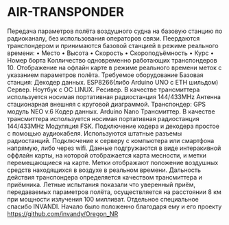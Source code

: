 # AIR-TRANSPONDER
Передача параметров полёта воздушного судна на базовую станцию по радиоканалу, без использования операторов связи. 
Пеердаются транспондером и принимаются базовой станцией в режиме реального времени: 
  •	Место
  •	Высота
  •	Скорость
  •	Скороподъёмность
  •	Курс
  •	Номер борта
Колличество одновременно работающих транспондеров 10.
Отображение на офлайн карте в режиме реального времени меток с указанием параметров полёта.
Требуемое оборудование
  Базовая станция:
    Декодер данных. ESP8266(либо Arduino UNO с ETH шильдом)
    Сервер. Ноутбук с ОС LINUX.
    Ресивер. В качестве трансмиттера используется носимая портативная радиостанция 144/433MHz
    Антенна стационарная внешняя с круговой диаграммой. 
  Транспондер:
    GPS модуль NEO v.6
    Кодер данных. Arduino Nano
    Трансмиттер. В качестве трансмиттера используется носимая портативная радиостанция 144/433MHz
Модуляция FSK.
Подключение кодера и декодера простое с помощью аудиокабеля. Используются штатные разъемы радиостанций.
Подключение к серверу с компьютера или смартфона напрямую, либо через wifi. Данные подгружаются в виде интеракивной оффлайн карты, на которой отображается карта месности, и метки перемещающиеся на карте. Метки отображают положение воздушных средств находящихся в воздухе в реальном времени. Дальность действия транспондера определяется качеством трансмиттера и приёмника. Летные испытания показали что уверенный приём, передаваемых параметров полёта, осуществляется на расстоянии 8 км при мощности излучения 100 милливат.
Отдельное специальное спасибо INVANDI. Начало было положенно благодаря ему и его проекту https://github.com/invandy/Oregon_NR

